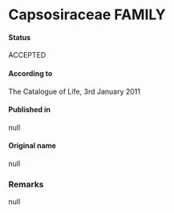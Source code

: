 # Capsosiraceae FAMILY

#### Status
ACCEPTED

#### According to
The Catalogue of Life, 3rd January 2011

#### Published in
null

#### Original name
null

### Remarks
null